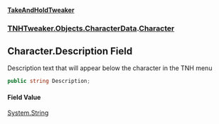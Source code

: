 #### [TakeAndHoldTweaker](index.md 'index')
### [TNHTweaker.Objects.CharacterData](TNHTweaker.Objects.CharacterData.md 'TNHTweaker.Objects.CharacterData').[Character](TNHTweaker.Objects.CharacterData.Character.md 'TNHTweaker.Objects.CharacterData.Character')

## Character.Description Field

Description text that will appear below the character in the TNH menu

```csharp
public string Description;
```

#### Field Value
[System.String](https://docs.microsoft.com/en-us/dotnet/api/System.String 'System.String')